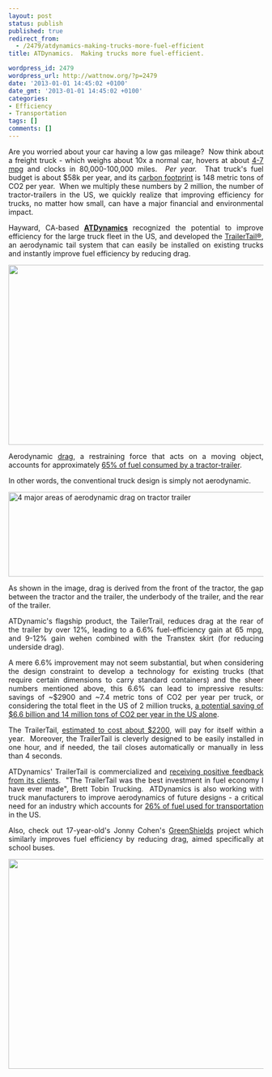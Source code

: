```yaml
---
layout: post
status: publish
published: true
redirect_from:
  - /2479/atdynamics-making-trucks-more-fuel-efficient
title: ATDynamics.  Making trucks more fuel-efficient.

wordpress_id: 2479
wordpress_url: http://wattnow.org/?p=2479
date: '2013-01-01 14:45:02 +0100'
date_gmt: '2013-01-01 14:45:02 +0100'
categories:
- Efficiency
- Transportation
tags: []
comments: []
---
```

<p style="text-align: justify;">Are you worried about your car having a low gas mileage? &nbsp;Now think about a freight truck - which weighs about 10x a normal car, hovers at about <a href="http://cta.ornl.gov/vtmarketreport/pdf/chapter3_heavy_trucks.pdf">4-7 mpg</a> and clocks in 80,000-100,000 miles. &nbsp;<em>Per year. &nbsp;</em>That truck's fuel budget is about $58k per year, and its <a href="http://www.epa.gov/cleanenergy/energy-resources/refs.html">carbon footprint</a> is 148 metric tons of CO2 per year. &nbsp;When we multiply these numbers by 2 million, the number of tractor-trailers in the US, we quickly realize that improving efficiency for trucks, no matter how small, can have a major financial and environmental impact.</p>
<p style="text-align: justify;">Hayward, CA-based&nbsp;<strong><a href="http://www.atdynamics.com/index.htm">ATDynamics</a>&nbsp;</strong>recognized the potential to improve efficiency for the large truck fleet in the US, and developed the <a href="http://www.atdynamics.com/products.htm">TrailerTail&reg;</a>, an aerodynamic tail system that can easily be installed on existing trucks and instantly improve fuel efficiency by reducing drag.</p>
<p style="text-align: justify;"><a href="http://www.atdynamics.com/index.htm"><img class="alignnone  wp-image-2485" title="ATDynamics_TrailerTail" src="{{ 'assets/from-wordpress/uploads/2013/01/ATDynamics_TrailerTail-1024x679.jpg' | relative_url }}" alt="" width="536" height="355" /></a></p>
<p style="text-align: justify;">Aerodynamic <a href="http://en.wikipedia.org/wiki/Drag_(physics)">drag</a>, a restraining force that acts on a moving object, accounts for approximately <a href="http://www.atdynamics.com/aero.htm">65% of fuel consumed by a tractor-trailer</a>.</p>
<p style="text-align: justify;">In other words, the conventional truck design is simply not aerodynamic.</p>
<p style="text-align: justify;"><a href="http://www.atdynamics.com/aero.htm"><img class="alignnone" style="border: 0px;" src="http://www.atdynamics.com/images/aero.jpg" alt="4 major areas of aerodynamic drag on tractor trailer" width="575" height="167" border="0" /></a></p>
<p style="text-align: justify;">As shown in the image, drag is derived from the front of the tractor, the gap between the tractor and the trailer, the underbody of the trailer, and the rear of the trailer.</p>
<p style="text-align: justify;">ATDynamic's flagship product, the TailerTrail, reduces drag at the rear of the trailer by over 12%, leading to a 6.6% fuel-efficiency gain at 65 mpg, and 9-12% gain wehen combined with the Transtex skirt (for reducing underside drag).</p>
<p style="text-align: justify;">A mere 6.6% improvement may not seem substantial, but when considering the design constraint to develop a technology for existing trucks (that require certain dimensions to carry standard containers) and the sheer numbers mentioned above, this 6.6% can lead to impressive results: savings of ~$2900 and ~7.4 metric tons of CO2 per year per truck, or considering the total fleet in the US of 2 million trucks, <a href="http://www.nytimes.com/2012/12/30/automobiles/stretching-trucks-mileage.html?hp">a potential saving of $6.6 billion and 14 million tons of CO2 per year in the US alone</a>.</p>
<p style="text-align: justify;">The TrailerTail, <a href="http://www.nytimes.com/2012/12/30/automobiles/stretching-trucks-mileage.html?hp">estimated to cost about $2200</a>, will pay for itself within a year. &nbsp;Moreover, the TrailerTail is cleverly designed to be easily installed in one hour, and if needed, the tail closes automatically or manually in less than 4 seconds.</p>
<p style="text-align: justify;">ATDynamics' TrailerTail is commercialized and <a href="http://www.atdynamics.com/testimonials.htm">receiving positive feedback from its clients</a>. &nbsp;"The TrailerTail was the best investment in fuel economy I have ever made", Brett Tobin Trucking. &nbsp;ATDynamics is also working with truck manufacturers to improve aerodynamics of future designs - a critical need for an industry which accounts for <a href="http://www.sciencedaily.com/releases/2010/03/100331122658.htm">26% of fuel used for transportation</a> in the US.</p>
<p style="text-align: justify;">Also, check out 17-year-old's Jonny Cohen's <a href="http://wattnow.org/1432/greenshields-saving-the-planet-one-bus-at-a-time">GreenShields</a> project which similarly improves fuel efficiency by reducing drag, aimed specifically at school buses.</p>
<p><a href="http://www.atdynamics.com/images.htm"><img class="alignnone  wp-image-2492" title="ATDynamics_sunset" src="{{ 'assets/from-wordpress/uploads/2013/01/ATDynamics_sunset1.jpg' | relative_url }}" alt="" width="553" height="414" /></a></p>
<p></p>
